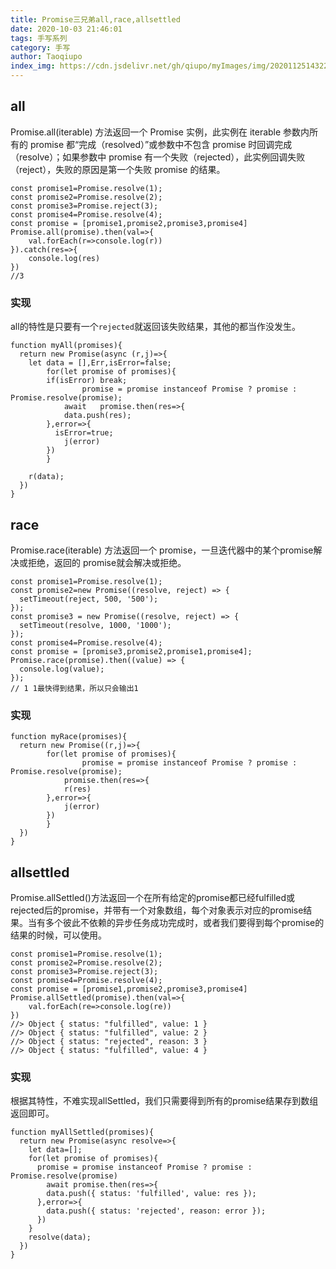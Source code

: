 ```yaml
---
title: Promise三兄弟all,race,allsettled
date: 2020-10-03 21:46:01
tags: 手写系列
category: 手写
author: Taoqiupo
index_img: https://cdn.jsdelivr.net/gh/qiupo/myImages/img/20201125143223.png
---
```

## all
Promise.all(iterable) 方法返回一个 Promise 实例，此实例在 iterable 参数内所有的 promise 都“完成（resolved）”或参数中不包含 promise 时回调完成（resolve）；如果参数中  promise 有一个失败（rejected），此实例回调失败（reject），失败的原因是第一个失败 promise 的结果。
```
const promise1=Promise.resolve(1);
const promise2=Promise.resolve(2);
const promise3=Promise.reject(3);
const promise4=Promise.resolve(4);
const promise = [promise1,promise2,promise3,promise4]
Promise.all(promise).then(val=>{
    val.forEach(r=>console.log(r))
}).catch(res=>{
    console.log(res)
})
//3
```
### 实现
all的特性是只要有一个`rejected`就返回该失败结果，其他的都当作没发生。
```
function myAll(promises){
  return new Promise(async (r,j)=>{
    let data = [],Err,isError=false;
        for(let promise of promises){
        if(isError) break;
                promise = promise instanceof Promise ? promise : Promise.resolve(promise);
            await   promise.then(res=>{
            data.push(res);
        },error=>{
          isError=true;
            j(error)
        })
        }
    
    r(data);
  })
}
```
## race
Promise.race(iterable) 方法返回一个 promise，一旦迭代器中的某个promise解决或拒绝，返回的 promise就会解决或拒绝。
```
const promise1=Promise.resolve(1);
const promise2=new Promise((resolve, reject) => {
  setTimeout(reject, 500, '500');
});
const promise3 = new Promise((resolve, reject) => {
  setTimeout(resolve, 1000, '1000');
});
const promise4=Promise.resolve(4);
const promise = [promise3,promise2,promise1,promise4];
Promise.race(promise).then((value) => {
  console.log(value);
});
// 1 1最快得到结果，所以只会输出1
```
### 实现
```
function myRace(promises){
  return new Promise((r,j)=>{
        for(let promise of promises){
                promise = promise instanceof Promise ? promise : Promise.resolve(promise);
            promise.then(res=>{
            r(res)
        },error=>{
            j(error)
        })
        }
  })
}
```
## allsettled
Promise.allSettled()方法返回一个在所有给定的promise都已经fulfilled或rejected后的promise，并带有一个对象数组，每个对象表示对应的promise结果。当有多个彼此不依赖的异步任务成功完成时，或者我们要得到每个promise的结果的时候，可以使用。
```
const promise1=Promise.resolve(1);
const promise2=Promise.resolve(2);
const promise3=Promise.reject(3);
const promise4=Promise.resolve(4);
const promise = [promise1,promise2,promise3,promise4]
Promise.allSettled(promise).then(val=>{
    val.forEach(re=>console.log(re))
})
//> Object { status: "fulfilled", value: 1 }
//> Object { status: "fulfilled", value: 2 }
//> Object { status: "rejected", reason: 3 }
//> Object { status: "fulfilled", value: 4 }
```
### 实现
根据其特性，不难实现allSettled，我们只需要得到所有的promise结果存到数组返回即可。
```
function myAllSettled(promises){
  return new Promise(async resolve=>{
    let data=[];
    for(let promise of promises){
      promise = promise instanceof Promise ? promise : Promise.resolve(promise)
        await promise.then(res=>{
        data.push({ status: 'fulfilled', value: res });
      },error=>{
        data.push({ status: 'rejected', reason: error });
      })
    }
    resolve(data);
  })
}
```